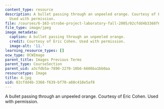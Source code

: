 ```yaml
---
content_type: resource
description: A bullet passing through an unpeeled orange. Courtesy of Eric Cohen.
  Used with permission.
file: /courses/6-163-strobe-project-laboratory-fall-2005/02cfdd4b3368f639bf70a88c418e5af8_4.jpg
file_type: image/jpeg
image_metadata:
  caption: A bullet passing through an unpeeled orange.
  credit: Courtesy of Eric Cohen. Used with permission.
  image-alt: '11.'
learning_resource_types: []
ocw_type: OCWImage
parent_title: Images Previous Terms
parent_type: CourseSection
parent_uid: a3cfdb5a-7890-2270-10b6-6606ba1bb0aa
resourcetype: Image
title: 4.jpg
uid: 02cfdd4b-3368-f639-bf70-a88c418e5af8
---
```

A bullet passing through an unpeeled orange. Courtesy of Eric Cohen. Used with permission.

